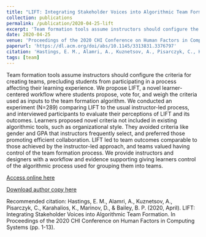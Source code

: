 ```yaml
---
title: "LIFT: Integrating Stakeholder Voices into Algorithmic Team Formation"
collection: publications
permalink: /publication/2020-04-25-lift
excerpt: 'Team formation tools assume instructors should configure the criteria for creating teams, precluding students from participating in a process affecting their learning experience. We propose LIFT, a novel learner-centered workflow where students propose, vote for, and weigh the criteria used as inputs to the team formation algorithm. We conducted an experiment (N=289) comparing LIFT to the usual instructor-led process, and interviewed participants to evaluate their perceptions of LIFT and its outcomes. Learners proposed novel criteria not included in existing algorithmic tools, such as organizational style. They avoided criteria like gender and GPA that instructors frequently select, and preferred those promoting efficient collaboration. LIFT led to team outcomes comparable to those achieved by the instructor-led approach, and teams valued having control of the team formation process. We provide instructors and designers with a workflow and evidence supporting giving learners control of the algorithmic process used for grouping them into teams.'
date: 2020-04-25
venue: 'Proceedings of the 2020 CHI Conference on Human Factors in Computing Systems'
paperurl: 'https://dl.acm.org/doi/abs/10.1145/3313831.3376797'
citation: 'Hastings, E. M., Alamri, A., Kuznetsov, A., Pisarczyk, C., Karahalios, K., Marinov, D., &amp; Bailey, B. P. (2020, April). LIFT: Integrating Stakeholder Voices into Algorithmic Team Formation. In Proceedings of the 2020 CHI Conference on Human Factors in Computing Systems (pp. 1-13).'
tags: [team]
---
```


Team formation tools assume instructors should configure the criteria for creating teams, precluding students from participating in a process affecting their learning experience. We propose LIFT, a novel learner-centered workflow where students propose, vote for, and weigh the criteria used as inputs to the team formation algorithm. We conducted an experiment (N=289) comparing LIFT to the usual instructor-led process, and interviewed participants to evaluate their perceptions of LIFT and its outcomes. Learners proposed novel criteria not included in existing algorithmic tools, such as organizational style. They avoided criteria like gender and GPA that instructors frequently select, and preferred those promoting efficient collaboration. LIFT led to team outcomes comparable to those achieved by the instructor-led approach, and teams valued having control of the team formation process. We provide instructors and designers with a workflow and evidence supporting giving learners control of the algorithmic process used for grouping them into teams.

[Access online here](https://dl.acm.org/doi/abs/10.1145/3313831.3376797)

[Download author copy here](https://emhastings.github.io/files/LIFT_CHI_2020.pdf)

Recommended citation: Hastings, E. M., Alamri, A., Kuznetsov, A., Pisarczyk, C., Karahalios, K., Marinov, D., & Bailey, B. P. (2020, April). LIFT: Integrating Stakeholder Voices into Algorithmic Team Formation. In Proceedings of the 2020 CHI Conference on Human Factors in Computing Systems (pp. 1-13).